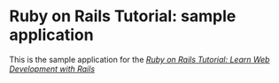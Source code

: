 # Ruby on Rails Tutorial: sample application

This is the sample application for the
[*Ruby on Rails Tutorial: 
Learn Web Development with Rails*](http://www.railstutorial.org/)

